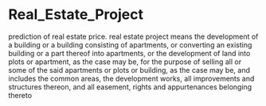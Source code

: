 # Real_Estate_Project
prediction of real estate price. real estate project means the development of a building or a building consisting of apartments, or converting an existing building or a part thereof into apartments, or the development of land into plots or apartment, as the case may be, for the purpose of selling all or some of the said apartments or plots or building, as the case may be, and includes the common areas, the development works, all improvements and structures thereon, and all easement, rights and appurtenances belonging thereto
